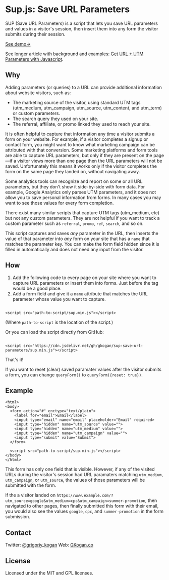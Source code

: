 # Sup.js: Save URL Parameters
SUP (Save URL Parameters) is a script that lets you save URL parameters and values in a visitor's session, then insert them into any form the visitor submits during their session.

[See demo&rarr;](https://www.gkogan.co/resources/sup-demo/?utm_source=test-source&utm_medium=test-medium&utm_campaign=awesome-campaign&referral-code=04820&randomParameter=howdy)

See longer article with background and examples: [Get URL + UTM Parameters with Javascript](https://www.gkogan.co/blog/save-url-parameters/).

## Why

Adding parameters (or queries) to a URL can provide additional information about website visitors, such as:

* The marketing source of the visitor, using standard UTM tags (utm_medium, utm_campaign, utm_source, utm_content, and utm_term) or custom parameters.
* The search query they used on your site.
* The referral, affiliate, or promo linked they used to reach your site.

It is often helpful to capture that information any time a visitor submits a form on your website. For example, if a visitor completes a signup or contact form, you might want to know what marketing campaign can be attributed with that conversion. Some marketing platforms and form tools are able to capture URL parameters, but only if they are present on the page&mdash;if a visitor views more than one page then the URL parameters will not be saved. Unfortunately this means it works only if the visitor completes the form on the same page they landed on, without navigating away.

Some analytics tools can recognize and report on some or all URL parameters, but they don't show it side-by-side with form data. For example, Google Analytics only parses UTM parameters, and it does not allow you to save personal information from forms. In many cases you may want to see those values for every form completion.

There exist many similar scripts that capture UTM tags (utm_medium, etc) but not any custom parameters. They are not helpful if you want to track a custom parameter such as `referral`, `promo`, `ref`, `search`, and so on.

This script captures and saves *any* parameter in the URL, then inserts the value of that parameter into *any* form on your site that has a `name` that matches the parameter key. You can make the form field hidden since it is filled in automatically and does not need any input from the visitor.

## How

1. Add the following code to every page on your site where you want to capture URL parameters or insert them into forms. Just before the </body> tag would be a good place.
2. Add a form field and give it a `name` attribute that matches the URL parameter whose value you want to capture.

```

<script src="path-to-script/sup.min.js"></script>

```

(Where `path-to-script` is the location of the script.)

Or you can load the script directly from GitHub:

```

<script src="https://cdn.jsdelivr.net/gh/gkogan/sup-save-url-parameters/sup.min.js"></script>

```

That's it!

If you want to reset (clear) saved paramater values after the visitor submits a form, you can change `queryForm()` to `queryForm({reset: true})`.

## Example

```
<html>
<body>
  <form action="#" enctype="text/plain">
    <label for="email">Email</label>
    <input type="email" name="email" placeholder="Email" required>
    <input type="hidden" name="utm_source" value="">
    <input type="hidden" name="utm_medium" value="">
    <input type="hidden" name="utm_campaign" value="">
    <input type="submit" value="Submit">
  </form>

  <script src="path-to-script/sup.min.js"></script>
</body>
</html>
```
This form has only one field that is visible. However, if any of the visited URLs during the visitor's session had URL paramaters matching `utm_medium`, `utm_campaign`, or `utm_source`, the values of those parameters will be submitted with the form.

If the a visitor landed on `https://www.example.com/?utm_source=google&utm_medium=cpc&utm_campaign=summer-promotion`, then navigated to other pages, then finally submitted this form with their email, you would also see the values `google`, `cpc`, and `summer-promotion` in the form submission.

## Contact
Twitter: [@grigoriy_kogan](https://twitter.com/grigoriy_kogan)
Web: [GKogan.co](http://www.gkogan.co)

## License
Licensed under the MIT and GPL licenses.
